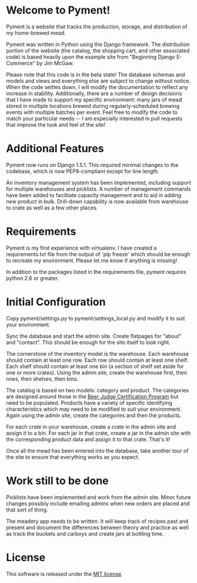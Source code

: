 # Welcome to Pyment!

Pyment is a website that tracks the production, storage, and distribution of my home-brewed mead.

Pyment was written in Python using the Django framework. The distribution portion of the website (the catalog, the shopping cart, and other associated code) is based heavily upon the example site from "Beginning Django E-Commerce" by Jim McGaw.

Please note that this code is in the beta state!  The database schemas and models and views and everything else are subject to change without notice.  When the code settles down, I will modify the documentation to reflect any increase in stability.  Additionally, there are a number of design decisions that I have made to support my specific environment: many jars of mead stored in multiple locations brewed during regularly-scheduled brewing events with multiple batches per event.  Feel free to modify the code to match your particular needs -- I am especially interested in pull requests that improve the look and feel of the site!

# Additional Features

Pyment now runs on Django 1.5.1.  This required minimal changes to the codebase, which is now PEP8-compliant except for line length.  

An inventory management system has been implemented, including support for multiple warehouses and picklists.  A number of management commands have been added to facilitate capacity management and to aid in adding new product in bulk.  Drill-down capability is now available from warehouse to crate as well as a few other places.

# Requirements

Pyment is my first experience with virtualenv.  I have created a requirements.txt file from the output of 'pip freeze' which should be enough to recreate my environment.  Please let me know if anything is missing!

In addition to the packages listed in the requirements file, pyment requires python 2.6 or greater.

# Initial Configuration

Copy pyment/settings.py to pyment/settings_local.py and modify it to suit your environment.

Sync the database and start the admin site.  Create flatpages for "about" and "contact".  This should be enough for the site itself to look right.

The cornerstone of the inventory model is the warehouse.  Each warehouse should contain at least one row.  Each row should contain at least one shelf.  Each shelf should contain at least one bin (a section of shelf set aside for one or more crates).  Using the admin site, create the warehouse first, then rows, then shelves, then bins.

The catalog is based on two models: category and product.  The categories are designed around those in the [Beer Judge Certification Program](http://www.bjcp.org/) but need to be populated.  Products have a variety of specific identifying characteristics which may need to be modified to suit your environment.  Again using the admin site, create the categories and then the products.

For each crate in your warehouse, create a crate in the admin site and assign it to a bin.  For each jar in that crate, create a jar in the admin site with the corresponding product data and assign it to that crate.  That's it!

Once all the mead has been entered into the database, take another tour of the site to ensure that everything works as you expect.

# Work still to be done

Picklists have been implemented and work from the admin site.  Minor future changes possibly include emailing admins when new orders are placed and that sort of thing.

The meadery app needs to be written.  It will keep track of recipes past and present and document the differences between theory and practice as well as track the buckets and carboys and create jars at bottling time.

# License

This software is released under the [MIT license](http://opensource.org/licenses/mit-license.php).



